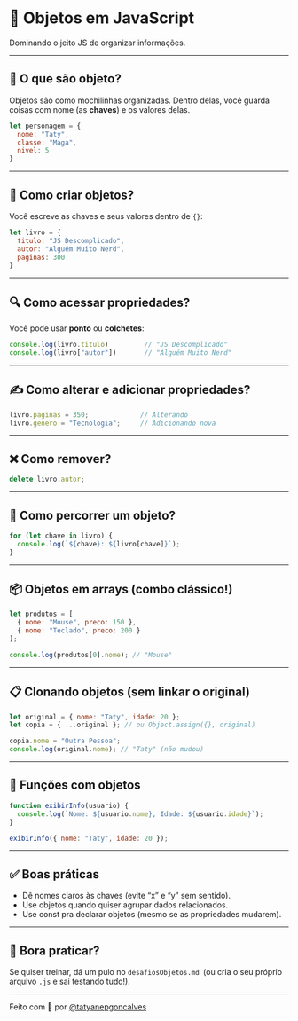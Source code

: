 # 🧩 Objetos em JavaScript
Dominando o jeito JS de organizar informações.

---

## 🧱 O que são objeto?

Objetos são como mochilinhas organizadas.
Dentro delas, você guarda coisas com nome (as **chaves**) e os valores delas.

```js
let personagem = {
  nome: "Taty",
  classe: "Maga",
  nivel: 5
}
```

---

## 🧃 Como criar objetos?
Você escreve as chaves e seus valores dentro de `{}`:

````js
let livro = {
  titulo: "JS Descomplicado",
  autor: "Alguém Muito Nerd",
  paginas: 300
}
````

---

## 🔍 Como acessar propriedades?
Você pode usar **ponto** ou **colchetes**:

````js
console.log(livro.titulo)         // "JS Descomplicado"
console.log(livro["autor"])       // "Alguém Muito Nerd"

````

---

## ✍️ Como alterar e adicionar propriedades?

````js
livro.paginas = 350;             // Alterando
livro.genero = "Tecnologia";     // Adicionando nova

````

---
## ❌ Como remover?

````js
delete livro.autor;

````
---
## 🔁 Como percorrer um objeto?

````js
for (let chave in livro) {
  console.log(`${chave}: ${livro[chave]}`);
}

````
---

## 📦 Objetos em arrays (combo clássico!)

````js
let produtos = [
  { nome: "Mouse", preco: 150 },
  { nome: "Teclado", preco: 200 }
];

console.log(produtos[0].nome); // "Mouse"

````
---
## 📋 Clonando objetos (sem linkar o original)

````js
let original = { nome: "Taty", idade: 20 };
let copia = { ...original }; // ou Object.assign({}, original)

copia.nome = "Outra Pessoa";
console.log(original.nome); // "Taty" (não mudou)

````
---
## 🔨 Funções com objetos

````js
function exibirInfo(usuario) {
  console.log(`Nome: ${usuario.nome}, Idade: ${usuario.idade}`);
}

exibirInfo({ nome: "Taty", idade: 20 });

````

---
## ✅ Boas práticas
- Dê nomes claros às chaves (evite “x” e “y” sem sentido).
- Use objetos quando quiser agrupar dados relacionados.
- Use const pra declarar objetos (mesmo se as propriedades mudarem).

---
## 🚀 Bora praticar?
Se quiser treinar, dá um pulo no `desafiosObjetos.md `(ou cria o seu próprio arquivo `.js` e sai testando tudo!).

---
Feito com 💜 por [@tatyanepgoncalves](https://github.com/tatyanepgoncalves)
